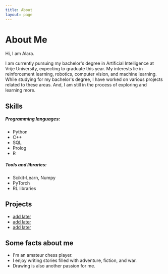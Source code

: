 ```yaml
---
title: About
layout: page
---
```

<h1>About Me</h1>

<p>Hi, I am Alara.</p>

<p>I am currently pursuing my bachelor's degree in Artificial Intelligence at Vrije University, expecting to graduate this year. My interests lie in reinforcement learning, robotics, computer vision, and machine learning. While studying for my bachelor's degree, I have worked on various projects related to these areas. And, I am still in the process of exploring and learning more. 
</p>

<h2>Skills</h2>
<h5>Programming languages:</h5>
<ul class="skill-list">
	<li>Python</li>
	<li>C++</li>
	<li>SQL</li>
	<li>Prolog</li>
	<li>R</li>
</ul>

<h5>Tools and libraries:</h5>
<ul class="skill-list">
	<li>Scikit-Learn, Numpy</li>
	<li>PyTorch</li>
	<li>RL libraries</li>
</ul>

<h2>Projects</h2>

<ul>
	<li><a href="https://github.com/">add later</a></li>
	<li><a href="https://github.com/">add later</a></li>
	<li><a href="https://github.com/">add later</a></li>
</ul>

<h2>Some facts about me</h2>
<ul class="skill-list">
	<li>I'm an amateur chess player.</li>
	<li>I enjoy writing stories filled with adventure, fiction, and war.</li>
	<li>Drawing is also another passion for me.</li>
</ul>


